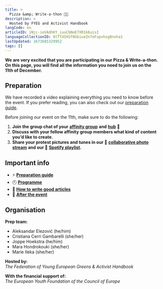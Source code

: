 ```yaml
---
title: >
  Pizza &amp; Write-a-thon 🍕📝
description: >
  Hosted by FYEG and Activist Handbook
langCode: en
articleID: iNjc-ieVAdhKY_iuuCbNoE7XR1k6uisI
languageCollectionID: 8tTTdIHSf0GbiueZn7eFupvhxg0nxha1
lastUpdated: 1673685329952
tags: []
---
```


**We are very excited that you are participating in our Pizza & Write-a-thon. On this page, you will find all the information you need to join us on the 11th of December.**

## Preparation

We have recorded a video explaining everything you need to know before the event. If you prefer reading, you can also check out our [preparation guide](/writeathon/prepare).

Before joining our event on the 11th, make sure to do the following:

1.  **Join the group chat of your** [**affinity group**](https://airtable.com/shrPHezQS6JlycfTv) **and** [**hub**](https://airtable.com/shrJ7V8X1KO7mXtuI) **💬**
2.  **Discuss with your fellow affinity group members what kind of content you’d like to create.**
3.  **Share your protest pictures and tunes in our 📸** [**collaborative photo stream**](https://photos.app.goo.gl/zW48b3PWvu6kkEu6A) **and our 🎵** [**Spotify playlist**](https://open.spotify.com/playlist/1fu9RSZMrw8tHjxeQxCE7Q?si=caccd3dd8ff54a02)**.**

<div></div>

## Important info

-   ⚡️ [**Preparation guide**](/writeathon/prepare)
-   🕙 [**Programme**](/writeathon/programme)
-   **📝** [**How to write good articles**](/writeathon/writing-guide)
-   **🙌** [**After the event**](/writeathon/next-steps)

## Organisation

**Prep team:**

-   Aleksandar Elezović (he/him)
-   Cristiana Cerri Gambarelli (she/her)
-   Joppe Hoekstra (he/him)
-   Mara Hondrokouki (she/her)
-   Marie Ileka (she/her)

**Hosted by:**  
_The Federation of Young European Greens & Activist Handbook_

**With the financial support of:**  
_The European Youth Foundation of the Council of Europe_